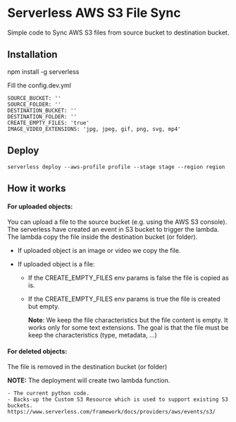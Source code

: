 # Serverless AWS S3 File Sync
Simple code to Sync AWS S3 files from source bucket to destination bucket.

## Installation
npm install -g serverless

Fill the config.dev.yml
```
SOURCE_BUCKET: ''
SOURCE_FOLDER: ''
DESTINATION_BUCKET: ''
DESTINATION_FOLDER: ''
CREATE_EMPTY_FILES: 'true'
IMAGE_VIDEO_EXTENSIONS: 'jpg, jpeg, gif, png, svg, mp4'
```

## Deploy
```
serverless deploy --aws-profile profile --stage stage --region region
```

## How it works

#### For uploaded objects:

You can upload a file to the source bucket (e.g. using the AWS S3 console).
The serverless have created an event in S3 bucket to trigger the lambda.
The lambda copy the file inside the destination bucket (or folder).

  - If uploaded object is an image or video we copy the file.
  - If uploaded object is a file:
  
    - If the CREATE_EMPTY_FILES env params is false the file is copied as is.
    - If the CREATE_EMPTY_FILES env params is true the file is created but empty. 
        
        **Note**: We keep the file characteristics but the file content is empty. It works only for some 
        text extensions. The goal is that the file must be keep the characteristics (type, metadata, ...)
        
#### For deleted objects:     
The file is removed in the destination bucket (or folder)    
 

**NOTE:**
The deployment will create two lambda function. 

    - The current python code.
    - Backs-up the Custom S3 Resource which is used to support existing S3 buckets.
    https://www.serverless.com/framework/docs/providers/aws/events/s3/
 


